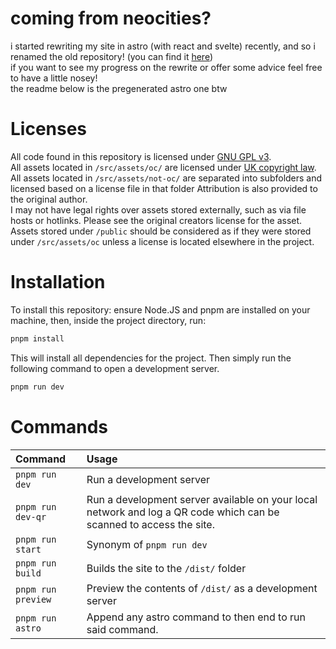 # coming from neocities?
i started rewriting my site in astro (with react and svelte) recently, and so i renamed the old repository! (you can find it [here](https://github.com/Afterlifepro/neocities-v2))  
if you want to see my progress on the rewrite or offer some advice feel free to have a little nosey!  
the readme below is the pregenerated astro one btw

# Licenses
All code found in this repository is licensed under [GNU GPL v3](COPYING).  
All assets located in `/src/assets/oc/` are licensed under [UK copyright law](https://www.gov.uk/copyright).  
All assets located in `/src/assets/not-oc/` are separated into subfolders and licensed based on a license file in that folder Attribution is also provided to the original author.  
I may not have legal rights over assets stored externally, such as via file hosts or hotlinks. Please see the original creators license for the asset.  
Assets stored under `/public` should be considered as if they were stored under `/src/assets/oc` unless a license is located elsewhere in the project.


# Installation
To install this repository: ensure Node.JS and pnpm are installed on your machine, then, inside the project directory, run:
```sh
pnpm install
```
This will install all dependencies for the project. Then simply run the following command to open a development server.
```sh
pnpm run dev
```
# Commands
|Command |Usage |
|:--|:--|
|`pnpm run dev`|Run a development server|
|`pnpm run dev-qr`|Run a development server available on your local network and log a QR code which can be scanned to access the site.|
|`pnpm run start`|Synonym of `pnpm run dev`|
|`pnpm run build`|Builds the site to the `/dist/` folder|
|`pnpm run preview`|Preview the contents of `/dist/` as a development server|
|`pnpm run astro`|Append any astro command to then end to run said command.|